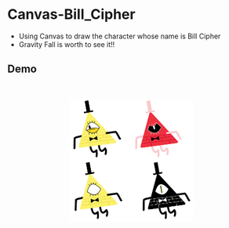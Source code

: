 # Canvas-Bill_Cipher

* Using Canvas to draw the character whose name is Bill Cipher
* Gravity Fall is worth to see it!!

## Demo
<br />
<p align="center">
  <img src="Canvas-Bill_Cipher.png" alt="Canvas-Bill_Cipher" title="Canvas-Bill_Cipher" width="50%">
</p>
